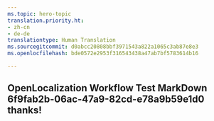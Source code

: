 ```yaml
---
ms.topic: hero-topic
translation.priority.ht:
- zh-cn
- de-de
translationtype: Human Translation
ms.sourcegitcommit: d0abcc20808bbf3971543a822a1065c3ab87e8e3
ms.openlocfilehash: bde0572e2953f316543438a47ab7bf5783614b16

---
```

## OpenLocalization Workflow Test MarkDown 6f9fab2b-06ac-47a9-82cd-e78a9b59e1d0 thanks!



<!--HONumber=Jul16_HO2-->


